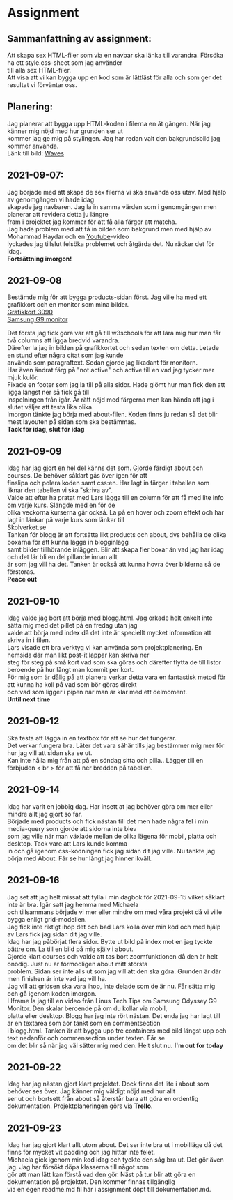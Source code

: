 # Assignment  
  
## Sammanfattning av assignment:  
  
Att skapa sex HTML-filer som via en navbar ska länka till varandra. Försöka ha ett style.css-sheet som jag använder  
till alla sex HTML-filer.  
Att visa att vi kan bygga upp en kod som är lättläst för alla och som ger det resultat vi förväntar oss.

## Planering:  

Jag planerar att bygga upp HTML-koden i filerna en åt gången. När jag känner mig nöjd med hur grunden ser ut  
kommer jag ge mig på stylingen. Jag har redan valt den bakgrundsbild jag kommer använda.  
Länk till bild: [Waves](https://images.unsplash.com/photo-1558591710-4b4a1ae0f04d?ixid=MnwxMjA3fDB8MHxzZWFyY2h8MXx8dGVjaCUyMGJhY2tncm91bmR8ZW58MHx8MHx8&ixlib=rb-1.2.1&auto=format&fit=crop&w=500&q=60 "Waves")  
  
## 2021-09-07:  
  
Jag började med att skapa de sex filerna vi ska använda oss utav. Med hjälp av genomgången vi hade idag  
skapade jag navbaren. Jag la in samma värden som i genomgången men planerar att revidera detta ju längre  
fram i projektet jag kommer för att få alla färger att matcha.  
Jag hade problem med att få in bilden som bakgrund men med hjälp av Mohammad Haydar och en [Youtube](https://www.youtube.com/watch?v=TbThMW3UK_w "Fixing broken url")-video  
lyckades jag tillslut felsöka problemet och åtgärda det. Nu räcker det för idag.  
**Fortsättning imorgon!**  
  
## 2021-09-08  
  
Bestämde mig för att bygga products-sidan först. Jag ville ha med ett grafikkort och en monitor som mina bilder.  
[Grafikkort 3090](https://www.caseking.de/media/image/gcas-398_gcas_398_01.jpg)  
[Samsung G9 monitor](https://inetimg.se/img/688x386/2216596_0.jpg)  
  
Det första jag fick göra var att gå till w3schools för att lära mig hur man får två columns att ligga bredvid varandra.  
Därefter la jag in bilden på grafikkortet och sedan texten om detta. Letade en stund efter några citat som jag kunde  
använda som paragraftext. Sedan gjorde jag likadant för monitorn.  
Har även ändrat färg på "not active" och active till en vad jag tycker mer mjuk kulör.  
Fixade en footer som jag la till på alla sidor. Hade glömt hur man fick den att ligga längst ner så fick gå till  
inspelningen från igår. Är rätt nöjd med färgerna men kan hända att jag i slutet väljer att testa lika olika.  
Imorgon tänkte jag börja med about-filen. Koden finns ju redan så det blir mest layouten på sidan som ska bestämmas.  
**Tack för idag, slut för idag**  
  
## 2021-09-09  
  
Idag har jag gjort en hel del känns det som. Gjorde färdigt about och courses. De behöver såklart gås över igen för att  
finslipa och polera koden samt css:en. Har lagt in färger i tabellen som liknar den tabellen vi ska "skriva av".  
Valde att efter ha pratat med Lars lägga till en column för att få med lite info om varje kurs. Slängde med en för de  
olika veckorna kurserna går också. La på en hover och zoom effekt och har lagt in länkar på varje kurs som länkar till  
Skolverket.se  
Tanken för blogg är att fortsätta likt products och about, dvs behålla de olika boxarna för att kunna lägga in blogginlägg  
samt bilder tillhörande inläggen. Blir att skapa fler boxar än vad jag har idag och det lär bli en del pillande innan allt  
är som jag vill ha det. Tanken är också att kunna hovra över bilderna så de förstoras.  
**Peace out**  
  
## 2021-09-10  
  
Idag valde jag bort att börja med blogg.html. Jag orkade helt enkelt inte sätta mig med det pillet på en fredag utan jag  
valde att börja med index då det inte är speciellt mycket information att skriva in i filen.  
Lars visade ett bra verktyg vi kan använda som projektplanering. En hemsida där man likt post-it lappar kan skriva ner  
steg för steg på små kort vad som ska göras och därefter flytta de till listor beroende på hur långt man kommit per kort.  
För mig som är dålig på att planera verkar detta vara en fantastisk metod för att kunna ha koll på vad som bör göras direkt  
och vad som ligger i pipen när man är klar med ett delmoment.  
**Until next time**  
  
## 2021-09-12  
  
Ska testa att lägga in en textbox för att se hur det fungerar.  
Det verkar fungera bra. Låter det vara såhär tills jag bestämmer mig mer för hur jag vill att sidan ska se ut.  
Kan inte hålla mig från att på en söndag sitta och pilla.. Lägger till en förbjuden < br > för att få ner bredden på tabellen.  
  
## 2021-09-14  
  
Idag har varit en jobbig dag. Har insett at jag behöver göra om mer eller mindre allt jag gjort so far.  
Började med products och fick nästan till det men hade några fel i min media-query som gjorde att sidorna inte blev  
som jag ville när man växlade mellan de olika lägena för mobil, platta och desktop. Tack vare att Lars kunde komma  
in och gå igenom css-kodningen fick jag sidan dit jag ville. Nu tänkte jag börja med About. Får se hur långt jag hinner ikväll.  
  
## 2021-09-16  
  
Jag set att jag helt missat att fylla i min dagbok för 2021-09-15 vilket såklart inte är bra. Igår satt jag hemma med Michaela  
och tillsammans började vi mer eller mindre om med våra projekt då vi ville bygga enligt grid-modellen.  
Jag fick inte riktigt ihop det och bad Lars kolla över min kod och med hjälp av Lars fick jag sidan dit jag ville.  
Idag har jag påbörjat flera sidor. Bytte ut bild på index mot en jag tyckte bättre om. La till en bild på mig själv i about.  
Gjorde klart courses och valde att tas bort zoomfunktionen då den är helt onödig. Just nu är förmodligen about mitt största  
problem. Sidan ser inte alls ut som jag vill att den ska göra. Grunden är där men finishen är inte vad jag vill ha.  
Jag vill att gridsen ska vara ihop, inte delade som de är nu. Får sätta mig och gå igenom koden imorgon.  
I Iframe la jag till en video från Linus Tech Tips om Samsung Odyssey G9 Monitor. Den skalar beroende på om du kollar via mobil,  
platta eller desktop. Blogg har jag inte rört nästan. Det enda jag har lagt till är en textarea som äör tänkt som en commentsection  
i blogg.html. Tanken är att bygga upp tre containers med bild längst upp och text nedanför och commensection under texten. Får se  
om det blir så när jag väl sätter mig med den. Helt slut nu.
**I'm out for today**  
  
## 2021-09-22  
  
Idag har jag nästan gjort klart projektet. Dock finns det lite i about som behöver ses över. Jag känner mig väldigt nöjd med hur allt  
ser ut och bortsett från about så återstår bara att göra en ordentlig dokumentation. Projektplaneringen görs via **Trello**.  
  
## 2021-09-23  
  
Idag har jag gjort klart allt utom about. Det ser inte bra ut i mobilläge då det finns för mycket vit padding och jag hittar inte felet.  
Michaela gick igenom min kod idag och tyckte den såg bra ut. Det gör även jag. Jag har försökt döpa klasserna till något som  
gör att man lätt kan förstå vad den gör. Näst på tur blir att göra en dokumentation på projektet. Den kommer finnas tillgänglig  
via en egen readme.md fil här i assignment döpt till dokumentation.md.